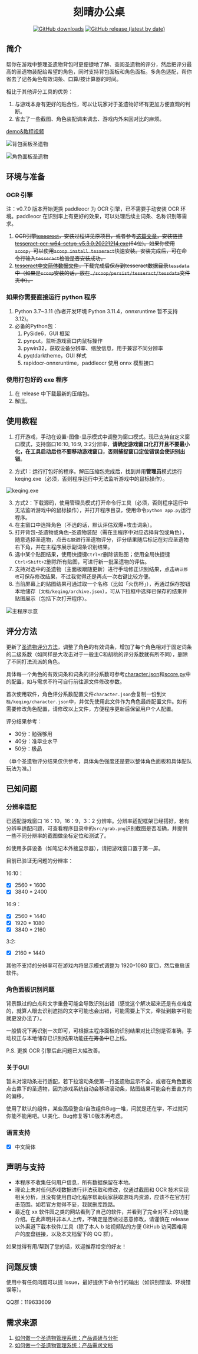 <div align='center'>

# 刻晴办公桌

[![GitHub downloads](https://img.shields.io/github/downloads/SkeathyTomas/genshin_artifact_auxiliary/total?style=flat-square)](https://github.com/SkeathyTomas/genshin_artifact_auxiliary/releases)
[![GitHub release (latest by date)](https://img.shields.io/github/downloads/SkeathyTomas/genshin_artifact_auxiliary/latest/total?style=flat-square)](https://github.com/SkeathyTomas/genshin_artifact_auxiliary/releases/latest)

</div>

## 简介

帮你在游戏中整理圣遗物背包时更便捷地了解、查阅圣遗物的评分，然后把评分最高的圣遗物装配给希望的角色，同时支持背包面板和角色面板。多角色适配，帮你省去了记各角色有效词条、口算/按计算器的时间。

相比于其他评分工具的优势：

1. 与游戏本身有更好的贴合性，可以让玩家对于圣遗物好坏有更加方便直观的判断。
2. 省去了一些截图、角色装配调来调去、游戏内外来回对比的麻烦。

[demo&教程视频](https://www.bilibili.com/video/BV14g411W79L/)

![背包面板圣遗物](https://raw.githubusercontent.com/SkeathyTomas/img/main/img/20220929234442.png)

![角色面板圣遗物](https://raw.githubusercontent.com/SkeathyTomas/img/main/img/20220810004718.png)

## 环境与准备

### ~~OCR 引擎~~

注：v0.7.0 版本开始更换 paddleocr 为 OCR 引擎，已不需要手动安装 OCR 环境。paddleocr 在识别率上有更好的效果，可以处理后续主词条、名称识别等需求。

1. ~~OCR引擎[tesserect](https://github.com/tesseract-ocr/tesseract)，安装过程详见原项目，或者参考[这篇文章](https://www.jianshu.com/p/f7cb0b3f337a)，安装链接[tesseract-ocr-w64-setup-v5.3.0.20221214.exe](https://digi.bib.uni-mannheim.de/tesseract/tesseract-ocr-w64-setup-v5.3.0.20221214.exe)(64位)。如果你使用`scoop`，可以使用`scoop install tesseract`快速安装。安装完成后，可在命令行输入`tesseract`检验是否安装成功。~~
2. ~~[tesseract中文简体数据文件](https://github.com/tesseract-ocr/tessdata_fast/blob/main/chi_sim.traineddata)，下载完成后保存到tesseract数据目录`tessdata`中（如果是`scoop`安装的话，放在`./scoop/persist/tesseract/tessdata`文件夹中）。~~

### 如果你需要直接运行 python 程序

1. Python 3.7~3.11 (作者开发环境 Python 3.11.4，onnxruntime 暂不支持 3.12)。
2. 必备的Python包：
   1. PySide6，GUI 框架
   2. pynput，监听游戏窗口内鼠标操作
   3. pywin32，获取设备分辨率、缩放信息，用于兼容不同分辨率
   4. pyqtdarktheme，GUI 样式
   5. rapidocr-onnxruntime，paddleocr 使用 onnx 模型接口

### 使用打包好的 exe 程序

1. 在 release 中下载最新的压缩包。
2. 解压。

## 使用教程

1. 打开游戏，手动在设置-图像-显示模式中调整为窗口模式。现已支持自定义窗口模式，支持窗口16:10, 16:9, 3:2分辨率，**请确定游戏窗口化打开且不要最小化，在工具启动后也不要移动游戏窗口，否则捕捉窗口定位错误会使识别出错**。

2. 方式1：运行打包好的程序。解压压缩包完成后，找到并用**管理员**模式运行 keqing.exe（必须，否则程序运行中无法监听游戏中的鼠标操作）。

![keqing.exe](https://raw.githubusercontent.com/SkeathyTomas/img/main/img/20220805144258.png)

3. 方式2：下载源码，使用管理员模式打开命令行工具（必须，否则程序运行中无法监听游戏中的鼠标操作），并打开程序目录，使用命令`python app.py`运行程序。
4. 在主窗口中选择角色（不选的话，默认评估双爆+攻击词条）。
5. 打开背包-圣遗物或角色-圣遗物装配（需在主程序中对应选择背包或角色），随意选择圣遗物，点击`右键`进行圣遗物评分，评分结果随后标记在对应圣遗物右下角，并在主程序展示副词条识别结果。
6. 选中某个贴图结果，使用快捷键`Ctrl+Z`删除该贴图；使用全局快捷键`Ctrl+Shift+Z`删除所有贴图，可进行新一批圣遗物的评估。
7. 支持对选中的圣遗物（主面板跟随更新）进行手动修正识别结果，点击`确认修改`可保存修改结果，不过我觉得还是再点一次右键比较方便。
8. 当前屏幕上的贴图结果可通过取一个名称（比如「火伤杯」），再通过保存按钮本地储存（`文档/keqing/archive.json`），可从下拉框中选择已保存的结果并贴图展示（包括下次打开程序）。

![主程序示意](https://raw.githubusercontent.com/SkeathyTomas/img/main/img/20221212182324.png)

## 评分方法

更新了[圣遗物评分方法](https://mp.weixin.qq.com/s/DxyS8Rll3_eLSelvjiwKwQ)，调整了角色的有效词条，增加了每个角色相对于固定词条的二级系数（如同样是大攻击对于一般主C和胡桃的评分系数就有所不同），删除了不同打法流派的角色。

具体每一个角色的有效词条和词条的评分系数可参考[character.json](src/character.json)和[score.py](score.py)中的配置，如与需求不符可自行前往源文件修改参数。

首次使用软件，角色评分系数配置文件`character.json`会复制一份到`文档/keqing/character.json`中，并优先使用此文件作为角色最终配置文件。如有需要修改角色配置，请修改以上文件，方便程序更新后保留用户个人配置。

评分结果参考：

- 30分：勉强够用
- 40分：准毕业水平
- 50分：极品

（单个圣遗物评分结果仅供参考，具体角色强度还是要以整体角色面板和具体配队玩法为准。）

## 已知问题

### 分辨率适配

已适配游戏窗口 16：10，16：9，3：2 分辨率。分辨率适配框架已经搭好，若有分辨率适配问题，可查看程序目录中的`src/grab.png`识别截图是否准确，并提供一些不同分辨率的截图做坐标定位和测试了。

如使用多屏设备（如笔记本外接显示器），请把游戏窗口置于第一屏。

目前已验证无问题的分辨率：

16:10：

- [x] 2560 * 1600
- [x] 3840 * 2400

16:9：

- [x] 2560 * 1440
- [x] 1920 * 1080
- [x] 3840 * 2160

3:2:

- [x] 2160 * 1440

其他不支持的分辨率可在游戏内将显示模式调整为 1920`*`1080 窗口，然后重启该软件。

### 角色面板识别问题

背景飘过的白点和文字重叠可能会导致识别出错（感觉这个解决起来还是有点难度的，就算人眼去识别遮挡的文字可能也会出错，可能需要上下文，牵扯到数字可能就更没办法了）。

一般情况下再识别一次即可，可根据主程序面板的识别结果对比识别是否准确，手动校正与本地储存已识别结果功能~~正在筹备中~~已上线。

P.S. 更换 OCR 引擎后此问题已大幅改善。

### 关于GUI

暂未对滚动条进行适配，若下拉滚动条使第一行圣遗物显示不全，或者在角色面板点击靠下的圣遗物，因为游戏系统自动会移动滚动条，贴图结果可能会有垂直方向的偏移。

使用了默认的组件，某些高级整合/自改组件Bug一堆，问就是还在学，不过就问你能不能用吧。UI美化、Bug修复等1.0版本再考虑。

### 语言支持

- [x] 中文简体

## 声明与支持

- 本程序不收集任何用户信息，所有数据保留在本地。
- 理论上未对任何游戏数据进行非法获取和修改，仅通过截图和 OCR 技术实现相关分析，且没有使用自动化程序帮助玩家获取游戏内资源，应该不在官方打击范围。如若官方觉得不妥，我就删库跑路。
- 最近在 xx 软件园之类的网站看到了自己的软件，并看到了完全对不上的功能介绍。在此声明并非本人上传，不确定是否做过恶意修改，请谨慎在 release 以外渠道下载本软件/工具（除了本人 b 站视频贴的方便 GitHub 访问困难用户的度盘链接，以及本文档留下的 QQ 群）。

如果觉得有用/帮到了您的话，欢迎推荐给您的好友！

## 问题反馈

使用中有任何问题可以提 Issue，最好提供下命令行的输出（如识别错误、环境错误等）。

QQ群：119633609

## 需求来源

1. [如何做一个圣遗物管理系统：产品调研与分析](https://skeathytomas.github.io/post/%E5%A6%82%E4%BD%95%E5%81%9A%E4%B8%80%E4%B8%AA%E5%9C%A3%E9%81%97%E7%89%A9%E7%AE%A1%E7%90%86%E7%B3%BB%E7%BB%9F%EF%BC%9A%E4%BA%A7%E5%93%81%E8%B0%83%E7%A0%94%E4%B8%8E%E5%88%86%E6%9E%90/)
2. [如何做一个圣遗物管理系统：产品需求文档](https://skeathytomas.github.io/post/%E5%A6%82%E4%BD%95%E5%81%9A%E4%B8%80%E4%B8%AA%E5%9C%A3%E9%81%97%E7%89%A9%E7%AE%A1%E7%90%86%E7%B3%BB%E7%BB%9F%EF%BC%9A%E4%BA%A7%E5%93%81%E9%9C%80%E6%B1%82%E6%96%87%E6%A1%A3/)